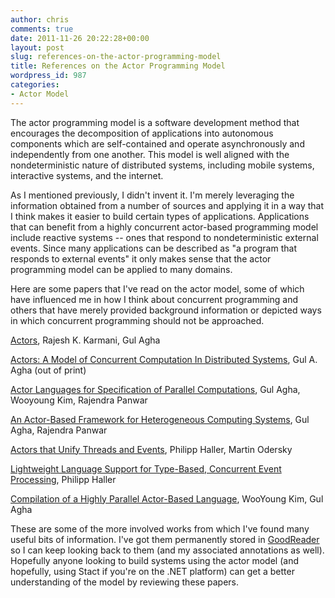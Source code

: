 ```yaml
---
author: chris
comments: true
date: 2011-11-26 20:22:28+00:00
layout: post
slug: references-on-the-actor-programming-model
title: References on the Actor Programming Model
wordpress_id: 987
categories:
- Actor Model
---
```


The actor programming model is a software development method that encourages the decomposition of applications into autonomous components which are self-contained and operate asynchronously and independently from one another. This model is well aligned with the nondeterministic nature of distributed systems, including mobile systems, interactive systems, and the internet.




As I mentioned previously, I didn't invent it. I'm merely leveraging the information obtained from a number of sources and applying it in a way that I think makes it easier to build certain types of applications. Applications that can benefit from a highly concurrent actor-based programming model include reactive systems -- ones that respond to nondeterministic external events. Since many applications can be described as "a program that responds to external events" it only makes sense that the actor programming model can be applied to many domains.




Here are some papers that I've read on the actor model, some of which have influenced me in how I think about concurrent programming and others that have merely provided background information or depicted ways in which concurrent programming should not be approached.




[Actors](http://www.google.com/url?sa=t&rct=j&q=actors%20rajesh%20karmani&source=web&cd=5&ved=0CD8QFjAE&url=http%3A%2F%2Fwww.cs.ucla.edu%2F~palsberg%2Fcourse%2Fcs239%2Fpapers%2Fkarmani-agha.pdf&ei=1EjRToveNYTo2QW8jL2fDw&usg=AFQjCNFGRhp1lee0PTWR-P-zoZh53PlPPg), Rajesh K. Karmani, Gul Agha




[Actors: A Model of Concurrent Computation In Distributed Systems](http://hdl.handle.net/1721.1/1692), Gul A. Agha (out of print)




[Actor Languages for Specification of Parallel Computations](http://www.google.com/url?sa=t&rct=j&q=actor%20languages%20for%20specification%20of%20parallel%20computations&source=web&cd=2&sqi=2&ved=0CCcQFjAB&url=http%3A%2F%2Fciteseerx.ist.psu.edu%2Fviewdoc%2Fdownload%3Fdoi%3D10.1.1.54.8636%26rep%3Drep1%26type%3Dpdf&ei=yUTRTsagJ-Gi2gWq--ySDw&usg=AFQjCNG9xXGsndDiaOg4e1IXmidFT6_QyA), Gul Agha, Wooyoung Kim, Rajendra Panwar




[An Actor-Based Framework for Heterogeneous Computing Systems](http://www.google.com/url?sa=t&rct=j&q=&esrc=s&source=web&cd=1&ved=0CCwQFjAA&url=http%3A%2F%2Fosl.cs.illinois.edu%2Fdocs%2Fhp92%2Fhp.pdf&ei=OEbRTvPvKILS2gXg3cy6Dw&usg=AFQjCNHnqFN88E0QqQhuMq8hIWvJXMlJbQ), Gul Agha, Rajendra Panwar




[Actors that Unify Threads and Events](http://www.google.com/url?sa=t&rct=j&q=&esrc=s&source=web&cd=1&ved=0CB0QFjAA&url=http%3A%2F%2Flamp.epfl.ch%2F~phaller%2Fdoc%2Fhaller07actorsunify.pdf&ei=dkbRTsjhEKrs2AXi96nMDw&usg=AFQjCNEGCiUihzxt1xrjfocx_qanRATegw), Philipp Haller, Martin Odersky




[Lightweight Language Support for Type-Based, Concurrent Event Processing](http://www.google.com/url?sa=t&rct=j&q=&esrc=s&source=web&cd=1&ved=0CCAQFjAA&url=http%3A%2F%2Flamp.epfl.ch%2F~phaller%2Fdoc%2Fhaller10-Translucent_functions.pdf&ei=qkbRToTHIsWC2wXUsrmaDw&usg=AFQjCNHfk44fbCGvf3ZDzI0BLkfNxITyDA), Philipp Haller




[Compilation of a Highly Parallel Actor-Based Language](http://www.google.com/url?sa=t&rct=j&q=compilation%20of%20a%20highly%20parallel%20actor-based%20language&source=web&cd=3&sqi=2&ved=0CDUQFjAC&url=http%3A%2F%2Fosl.cs.illinois.edu%2Fdocs%2Fhal-compilation92%2Fhal-compilation.pdf&ei=TEnRTrbUK6Hq2QXarNm1Dw&usg=AFQjCNFRI9bn7Cl-b8AkWmcIceFl5kQ8tQ), WooYoung Kim, Gul Agha




These are some of the more involved works from which I've found many useful bits of information. I've got them permanently stored in [GoodReader](http://www.goodiware.com/goodreader.html) so I can keep looking back to them (and my associated annotations as well). Hopefully anyone looking to build systems using the actor model (and hopefully, using Stact if you're on the .NET platform) can get a better understanding of the model by reviewing these papers.




 
